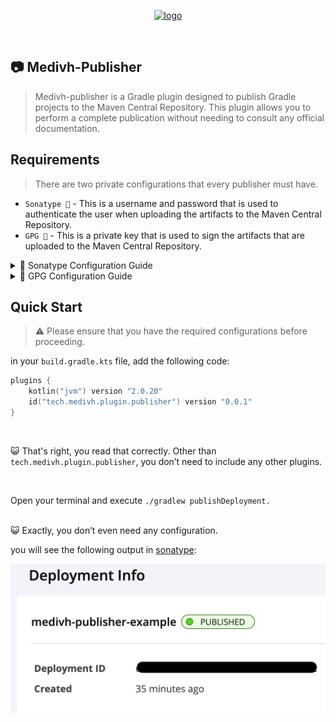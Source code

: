 <p align="center">
  <a href="https://medivh.tech/en/" target="_blank" rel="noopener noreferrer">
    <img width="200" src="https://github.com/user-attachments/assets/697cf38e-83aa-4e88-8280-2bee79a83c2f" alt="logo" />
  </a>
</p>
<br/>

## 📷 Medivh-Publisher

> Medivh-publisher is a Gradle plugin designed to publish Gradle projects to the Maven Central Repository. This plugin allows you to perform a complete publication without needing to consult any official documentation.

## Requirements
> There are two private configurations that every publisher must have.

- `Sonatype 📄` - This is a username and password that is used to authenticate the user when uploading the artifacts to the Maven Central Repository.
- `GPG 🔑` - This is a private key that is used to sign the artifacts that are uploaded to the Maven Central Repository.

<details>
  <summary>📄 Sonatype Configuration Guide</summary>
</details>

<details>
  <summary>🔑 GPG Configuration Guide</summary>
</details>


## Quick Start

> ⚠️ Please ensure that you have the required configurations before proceeding.


in your `build.gradle.kts` file, add the following code:

```kotlin
plugins {
    kotlin("jvm") version "2.0.20"
    id("tech.medivh.plugin.publisher") version "0.0.1"
}
```
<br/>

😺 That's right, you read that correctly. Other than `tech.medivh.plugin.publisher`, you don’t need to include any other plugins.

<br/>

Open your terminal and execute `./gradlew publishDeployment.`

<br/>
😺 Exactly, you don’t even need any configuration.
<br/>

you will see the following output in [sonatype](https://central.sonatype.com/publishing/deployments):

![img.png](doc/images/publish-complete.png)
